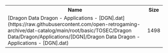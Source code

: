 <table>
<tr><th>Name</th><th>Size</th></tr>
<tr><td>
[Dragon Data Dragon - Applications - [DGN].dat](https://raw.githubusercontent.com/open-retrogaming-archive/dat-catalog/main/root/basic/TOSEC/Dragon Data/Dragon/Applications/[DGN]/Dragon Data Dragon - Applications - [DGN].dat)
</td><td>1498</td></tr>
</table>
